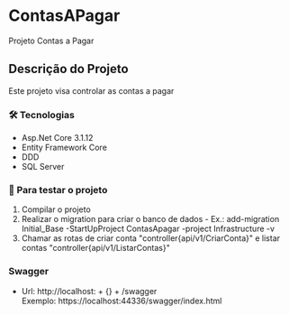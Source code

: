 # ContasAPagar
Projeto Contas a Pagar

## Descrição do Projeto
<p align="justify"> Este projeto visa controlar as contas a pagar </p>

### 🛠 Tecnologias

- Asp.Net Core 3.1.12
- Entity Framework Core
- DDD
- SQL Server

### 🎲 Para testar o projeto

<ol>
  <li>Compilar o projeto</li>
  <li>Realizar o migration para criar o banco de dados - Ex.: add-migration Initial_Base -StartUpProject ContasApagar -project Infrastructure -v</li>
  <li>Chamar as rotas de criar conta "controller{api/v1/CriarConta}" e listar contas "controller{api/v1/ListarContas}"</li>
</ol>

### Swagger

- Url: http://localhost: + {<port>} + /swagger<br/>
  Exemplo: https://localhost:44336/swagger/index.html
